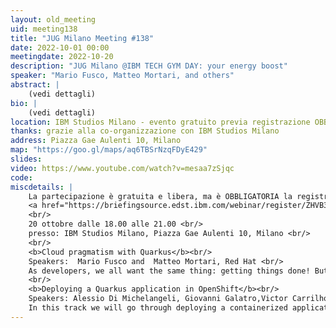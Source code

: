 ```yaml
---
layout: old_meeting
uid: meeting138
title: "JUG Milano Meeting #138"
date: 2022-10-01 00:00
meetingdate: 2022-10-20
description: "JUG Milano @IBM TECH GYM DAY: your energy boost"
speaker: "Mario Fusco, Matteo Mortari, and others"
abstract: |
    (vedi dettagli)
bio: |
    (vedi dettagli)
location: IBM Studios Milano - evento gratuito previa registrazione OBBLIGATORIA (vedi dettagli)
thanks: grazie alla co-organizzazione con IBM Studios Milano
address: Piazza Gae Aulenti 10, Milano
map: "https://goo.gl/maps/aq6TBSrNzqFDyE429"
slides: 
video: https://www.youtube.com/watch?v=mesaa7zSjqc
code:
miscdetails: |
    La partecipazione è gratuita e libera, ma è OBBLIGATORIA la registrazione su:
    <a href="https://briefingsource.edst.ibm.com/webinar/register/ZHVB3ZVX">form di registrazione per partecipare a JUG Milano @IBM TECH GYM DAY: your energy boost</a><br/>
    <br/>
    20 ottobre dalle 18.00 alle 21.00 <br/>
    presso: IBM Studios Milano, Piazza Gae Aulenti 10, Milano <br/>
    <br/>
    <b>Cloud pragmatism with Quarkus</b><br/>
    Speakers:  Mario Fusco and  Matteo Mortari, Red Hat <br/>
    As developers, we all want the same thing: getting things done! But, there are so many hurdles in our way that slow us down and make us feel slow. This time is over. Come to see how Quarkus gives you unmatched speed from development to deployment! From zero to Kubernetes in a matter of minutes!  Hot reload in dev mode, dev services avoiding configuring anything, continuous testing, developer UI, Kubernetes deployment in one click, and plenty of other features designed to make the development experience just better. In this talk we will share our experience as a Quarkus user ourselves and as extension contributors. After this talk, you won’t see Java development the same way!<br/>
    <br/>
    <b>Deploying a Quarkus application in OpenShift</b><br/>
    Speakers: Alessio Di Michelangeli, Giovanni Galatro,Victor Carrilho, Client Engineering IBM <br/>
    In this track we will go through deploying a containerized application on OpenShift. You will understand the advantages of using orchestrators and how it's easy and fast to deploy, scale and manage cloud-native applications.<br/>
---
```

